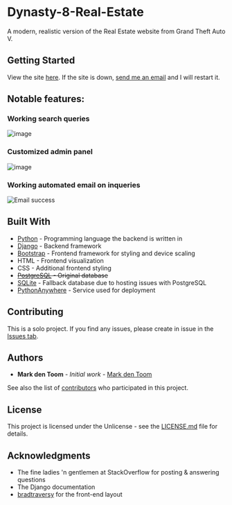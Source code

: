 # Dynasty-8-Real-Estate

A modern, realistic version of the Real Estate website from Grand Theft Auto V.

## Getting Started

View the site [here](https://realisticdynasty8.eu.pythonanywhere.com/). If the site is down, [send me an email](mailto:markdentoom@hotmail.com?subject=[GitHub]%20Dynasty-8-Real-Estate%20is%20down!) and I will restart it.

## Notable features:
### **Working search queries**
![image](https://user-images.githubusercontent.com/59030690/79970637-7ff45780-8493-11ea-8512-80cc104c3905.png)

### **Customized admin panel**
![image](https://user-images.githubusercontent.com/59030690/79970435-31df5400-8493-11ea-960c-9918a021dbe5.png)

### **Working automated email on inqueries**
![Email success](https://user-images.githubusercontent.com/59030690/79969877-61da2780-8492-11ea-8cc6-57582fb52397.PNG)

## Built With
* [Python](https://www.python.org/) - Programming language the backend is written in
* [Django](https://www.djangoproject.com/) - Backend framework
* [Bootstrap](https://getbootstrap.com/) - Frontend framework for styling and device scaling
* HTML - Frontend visualization
* CSS - Additional frontend styling
* ~~[PostgreSQL](https://www.postgresql.org/) - Original database~~
* [SQLite](https://www.sqlite.org/index.html) - Fallback database due to hosting issues with PostgreSQL
* [PythonAnywhere](https://eu.pythonanywhere.com/) - Service used for deployment

## Contributing

This is a solo project. If you find any issues, please create in issue in the [Issues tab](https://github.com/MarkdenToom/Dynasty-8-Real-estate/issues).

## Authors

* **Mark den Toom** - *Initial work* - [Mark den Toom](https://github.com/markdentoom)

See also the list of [contributors](https://github.com/your/project/contributors) who participated in this project.

## License

This project is licensed under the Unlicense - see the [LICENSE.md](https://github.com/MarkdenToom/Dynasty-8-Real-estate/blob/master/LICENSE) file for details.

## Acknowledgments

* The fine ladies 'n gentlemen at StackOverflow for posting & answering questions
* The Django documentation
* [bradtraversy](https://github.com/bradtraversy/btre_project) for the front-end layout
